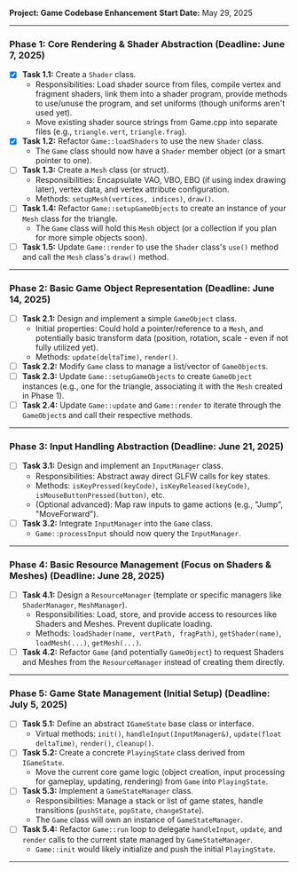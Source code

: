**Project: Game Codebase Enhancement**
**Start Date:** May 29, 2025

---

### Phase 1: Core Rendering & Shader Abstraction (Deadline: June 7, 2025)

- [x] **Task 1.1:** Create a `Shader` class.
  - Responsibilities: Load shader source from files, compile vertex and fragment shaders, link them into a shader program, provide methods to use/unuse the program, and set uniforms (though uniforms aren't used yet).
  - Move existing shader source strings from Game.cpp into separate files (e.g., `triangle.vert`, `triangle.frag`).
- [x] **Task 1.2:** Refactor `Game::loadShaders` to use the new `Shader` class.
  - The `Game` class should now have a `Shader` member object (or a smart pointer to one).
- [ ] **Task 1.3:** Create a `Mesh` class (or struct).
  - Responsibilities: Encapsulate VAO, VBO, EBO (if using index drawing later), vertex data, and vertex attribute configuration.
  - Methods: `setupMesh(vertices, indices)`, `draw()`.
- [ ] **Task 1.4:** Refactor `Game::setupGameObjects` to create an instance of your `Mesh` class for the triangle.
  - The `Game` class will hold this `Mesh` object (or a collection if you plan for more simple objects soon).
- [ ] **Task 1.5:** Update `Game::render` to use the `Shader` class's `use()` method and call the `Mesh` class's `draw()` method.

---

### Phase 2: Basic Game Object Representation (Deadline: June 14, 2025)

- [ ] **Task 2.1:** Design and implement a simple `GameObject` class.
  - Initial properties: Could hold a pointer/reference to a `Mesh`, and potentially basic transform data (position, rotation, scale - even if not fully utilized yet).
  - Methods: `update(deltaTime)`, `render()`.
- [ ] **Task 2.2:** Modify `Game` class to manage a list/vector of `GameObject`s.
- [ ] **Task 2.3:** Update `Game::setupGameObjects` to create `GameObject` instances (e.g., one for the triangle, associating it with the `Mesh` created in Phase 1).
- [ ] **Task 2.4:** Update `Game::update` and `Game::render` to iterate through the `GameObject`s and call their respective methods.

---

### Phase 3: Input Handling Abstraction (Deadline: June 21, 2025)

- [ ] **Task 3.1:** Design and implement an `InputManager` class.
  - Responsibilities: Abstract away direct GLFW calls for key states.
  - Methods: `isKeyPressed(keyCode)`, `isKeyReleased(keyCode)`, `isMouseButtonPressed(button)`, etc.
  - (Optional advanced): Map raw inputs to game actions (e.g., "Jump", "MoveForward").
- [ ] **Task 3.2:** Integrate `InputManager` into the `Game` class.
  - `Game::processInput` should now query the `InputManager`.

---

### Phase 4: Basic Resource Management (Focus on Shaders & Meshes) (Deadline: June 28, 2025)

- [ ] **Task 4.1:** Design a `ResourceManager` (template or specific managers like `ShaderManager`, `MeshManager`).
  - Responsibilities: Load, store, and provide access to resources like Shaders and Meshes. Prevent duplicate loading.
  - Methods: `loadShader(name, vertPath, fragPath)`, `getShader(name)`, `loadMesh(...)`, `getMesh(...)`.
- [ ] **Task 4.2:** Refactor `Game` (and potentially `GameObject`) to request Shaders and Meshes from the `ResourceManager` instead of creating them directly.

---

### Phase 5: Game State Management (Initial Setup) (Deadline: July 5, 2025)

- [ ] **Task 5.1:** Define an abstract `IGameState` base class or interface.
  - Virtual methods: `init()`, `handleInput(InputManager&)`, `update(float deltaTime)`, `render()`, `cleanup()`.
- [ ] **Task 5.2:** Create a concrete `PlayingState` class derived from `IGameState`.
  - Move the current core game logic (object creation, input processing for gameplay, updating, rendering) from `Game` into `PlayingState`.
- [ ] **Task 5.3:** Implement a `GameStateManager` class.
  - Responsibilities: Manage a stack or list of game states, handle transitions (`pushState`, `popState`, `changeState`).
  - The `Game` class will own an instance of `GameStateManager`.
- [ ] **Task 5.4:** Refactor `Game::run` loop to delegate `handleInput`, `update`, and `render` calls to the current state managed by `GameStateManager`.
  - `Game::init` would likely initialize and push the initial `PlayingState`.

---
